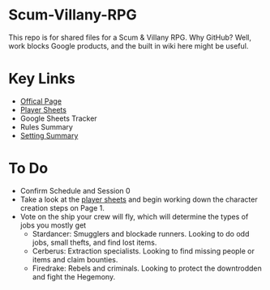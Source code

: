 # Scum-Villany-RPG

This repo is for shared files for a Scum & Villany RPG. Why GitHub?  Well, work blocks Google products, and the built in wiki here might be useful.

# Key Links
* [Offical Page](https://www.evilhat.com/home/scum-and-villainy/)
* [Player Sheets](https://github.com/mburnamfink/Scum-Villany-RPG/blob/master/SaV-Release-Player_Sheets.pdf)
* Google Sheets Tracker
* Rules Summary
* [Setting Summary](https://github.com/mburnamfink/Scum-Villany-RPG/wiki/Procyon-Sector)

# To Do
* Confirm Schedule and Session 0
* Take a look at the [player sheets](https://github.com/mburnamfink/Scum-Villany-RPG/blob/master/SaV-Release-Player_Sheets.pdf) and begin working down the character creation steps on Page 1.
* Vote on the ship your crew will fly, which will determine the types of jobs you mostly get
  * Stardancer: Smugglers and blockade runners. Looking to do odd jobs, small thefts, and find lost items.
  * Cerberus: Extraction specialists. Looking to find missing people or items and claim bounties.
  * Firedrake: Rebels and criminals. Looking to protect the downtrodden and fight the Hegemony.
 
